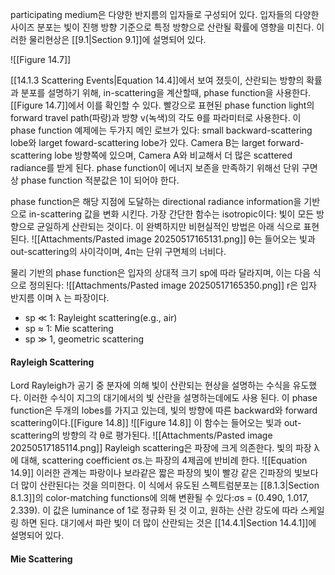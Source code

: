 participating medium은 다양한 반지름의 입자들로 구성되어 있다.  입자들의 다양한 사이즈 분포는 빛이 진행 방향 기준으로 특정 방향으로 산란될 확률에 영향을 미친다. 이러한 물리현상은 [[9.1|Section 9.1]]에 설명되어 있다.

![[Figure 14.7]]

[[14.1.3 Scattering Events|Equation 14.4]]에서 보여 졌듯이, 산란되는 방향의 확률과 분포를 설명하기 위해, in-scattering을 계산할때, phase function을 사용한다. [[Figure 14.7]]에서 이를 확인할 수 있다. 빨강으로 표현된 phase function light의 forward travel path(파랑)과 방향 v(녹색)의 각도 θ를 파라미터로 사용한다. 이 phase function 예제에는 두가지 메인 로브가 있다: small backward-scattering lobe와 larget foward-scattering lobe가 있다.
Camera B는 larget forward-scattering lobe 방향쪽에 있으며, Camera A와 비교해서 더 많은 scattered radiance를 받게 된다. phase function이 에너지 보존을 만족하기 위해선 단위 구면상 phase function 적분값은 1이 되어야 한다.

phase function은 해당 지점에 도달하는 directional radiance information을 기반으로 in-scattering 값을 변화 시킨다. 가장 간단한 함수는 isotropic이다: 빛이 모든 방향으로 균일하게 산란되는 것이다. 이 완벽하지만 비현실적인 방법은 아래 식으로 표현된다.
![[Attachments/Pasted image 20250517165131.png]]
θ는 들어오는 빛과 out-scattering의 사이각이며, 4π는 단위 구면체의 너비다.

물리 기반의 phase function은 입자의 상대적 크기 sp에 따라 달라지며, 이는 다음 식으로 정의된다:
![[Attachments/Pasted image 20250517165350.png]]
r은 입자 반지름 이며 λ 는 파장이다.
- sp ≪ 1: Rayleight scattering(e.g., air)
- sp ≈ 1: Mie scattering
- sp ≫ 1, geometric scattering

#### Rayleigh Scattering
Lord Rayleigh가 공기 중 분자에 의해 빛이 산란되는 현상을 설명하는 수식을 유도했다. 이러한 수식이 지그의 대기에서의 빛 산란을 설명하는데에도 사용 된다. 이 phase function은 두개의 lobes를 가지고 있는데, 빛의 방향에 따른 backward와 forward scattering이다.[[Figure 14.8]]
![[Figure 14.8]]
이 함수는 들어오는 빛과 out-scattering의 방향의 각 θ로 평가된다.
![[Attachments/Pasted image 20250517185114.png]]
Rayleigh scattering은 파장에 크게 의존한다. 빛의 파장 λ에 대해, scattering coefficient σs.는 파장의 4제곱에 반비례 한다.
![[Equation 14.9]]
이러한 관계는 파랑이나 보라같은 짧은 파장의 빛이 빨강 같은 긴파장의 빛보다 더 많이 산란된다는 것을 의미한다. 이 식에서 유도된 스펙트럼분포는 [[8.1.3|Section 8.1.3]]의 color-matching functions에 의해 변환될 수 있다:σs = (0.490, 1.017, 2.339). 이 값은 luminance of 1로 정규화 된 것 이고, 원하는 산란 강도에 따라 스케일링 하면 된다. 대기에서 파란 빛이 더 많이 산란되는 것은 [[14.4.1|Section 14.4.1]]에 설명되어 있다.

#### Mie Scattering